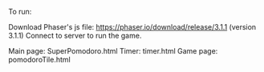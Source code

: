 To run: 

Download Phaser's js file: https://phaser.io/download/release/3.1.1 (version 3.1.1)
Connect to server to run the game. 

Main page: SuperPomodoro.html
Timer: timer.html
Game page: pomodoroTile.html

